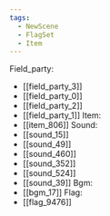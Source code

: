 ```yaml
---
tags:
  - NewScene
  - FlagSet
  - Item
---
```

Field_party:
- [[field_party_3]]
- [[field_party_0]]
- [[field_party_2]]
- [[field_party_1]]
Item:
- [[item_806]]
Sound:
- [[sound_15]]
- [[sound_49]]
- [[sound_460]]
- [[sound_352]]
- [[sound_524]]
- [[sound_39]]
Bgm:
- [[bgm_17]]
Flag:
- [[flag_9476]]
